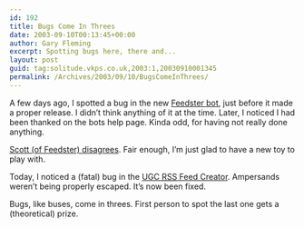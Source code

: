 ```yaml
---
id: 192
title: Bugs Come In Threes
date: 2003-09-10T00:13:45+00:00
author: Gary Fleming
excerpt: Spotting bugs here, there and...
layout: post
guid: tag:solitude.vkps.co.uk,2003:1,20030910001345
permalink: /Archives/2003/09/10/BugsComeInThrees/
---
```

A few days ago, I spotted a bug in the new [Feedster bot](http://feedster.com/blog/archives/116_Feature_1__The_FeedBot_or_Daddy_do_I_have_to_use_a_web_browser__No_son.html), just before it made a proper release. I didn&#8217;t think anything of it at the time. Later, I noticed I had been thanked on the bots help page. Kinda odd, for having not really done anything.

[Scott (of Feedster) disagrees](http://feedster.com/blog/archives/121_But_I_Didnt_Do_Anything_.html). Fair enough, I&#8217;m just glad to have a new toy to play with.

Today, I noticed a (fatal) bug in the [UGC <acronym title="Rich Site Summary">RSS</acronym> Feed Creator](http://solitude.vkps.co.uk/Code/UgcRss/). Ampersands weren&#8217;t being properly escaped. It&#8217;s now been fixed.

Bugs, like buses, come in threes. First person to spot the last one gets a (theoretical) prize.
